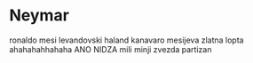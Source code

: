 # Neymar
ronaldo
mesi
levandovski
haland
kanavaro
mesijeva zlatna lopta ahahahahhahaha
ANO
NIDZA
mili
minji
zvezda
partizan

